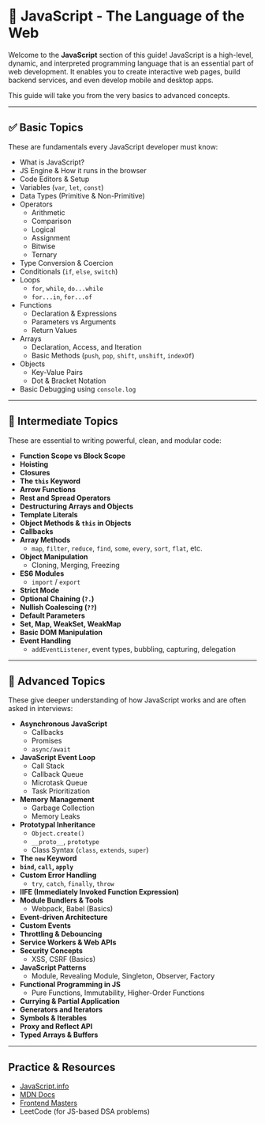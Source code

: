 # 📘 JavaScript - The Language of the Web

Welcome to the **JavaScript** section of this guide! JavaScript is a high-level, dynamic, and interpreted programming language that is an essential part of web development. It enables you to create interactive web pages, build backend services, and even develop mobile and desktop apps.

This guide will take you from the very basics to advanced concepts.

---

## ✅ **Basic Topics**

These are fundamentals every JavaScript developer must know:

- What is JavaScript?
- JS Engine & How it runs in the browser
- Code Editors & Setup
- Variables (`var`, `let`, `const`)
- Data Types (Primitive & Non-Primitive)
- Operators
  - Arithmetic
  - Comparison
  - Logical
  - Assignment
  - Bitwise
  - Ternary
- Type Conversion & Coercion
- Conditionals (`if`, `else`, `switch`)
- Loops
  - `for`, `while`, `do...while`
  - `for...in`, `for...of`
- Functions
  - Declaration & Expressions
  - Parameters vs Arguments
  - Return Values
- Arrays
  - Declaration, Access, and Iteration
  - Basic Methods (`push`, `pop`, `shift`, `unshift`, `indexOf`)
- Objects
  - Key-Value Pairs
  - Dot & Bracket Notation
- Basic Debugging using `console.log`

---

## 🚀 **Intermediate Topics**

These are essential to writing powerful, clean, and modular code:

- **Function Scope vs Block Scope**
- **Hoisting**
- **Closures**
- **The `this` Keyword**
- **Arrow Functions**
- **Rest and Spread Operators**
- **Destructuring Arrays and Objects**
- **Template Literals**
- **Object Methods & `this` in Objects**
- **Callbacks**
- **Array Methods**
  - `map`, `filter`, `reduce`, `find`, `some`, `every`, `sort`, `flat`, etc.
- **Object Manipulation**
  - Cloning, Merging, Freezing
- **ES6 Modules**
  - `import` / `export`
- **Strict Mode**
- **Optional Chaining (`?.`)**
- **Nullish Coalescing (`??`)**
- **Default Parameters**
- **Set, Map, WeakSet, WeakMap**
- **Basic DOM Manipulation**
- **Event Handling**
  - `addEventListener`, event types, bubbling, capturing, delegation

---

## 🧠 **Advanced Topics**

These give deeper understanding of how JavaScript works and are often asked in interviews:

- **Asynchronous JavaScript**
  - Callbacks
  - Promises
  - `async/await`
- **JavaScript Event Loop**
  - Call Stack
  - Callback Queue
  - Microtask Queue
  - Task Prioritization
- **Memory Management**
  - Garbage Collection
  - Memory Leaks
- **Prototypal Inheritance**
  - `Object.create()`
  - `__proto__`, `prototype`
  - Class Syntax (`class`, `extends`, `super`)
- **The `new` Keyword**
- **`bind`, `call`, `apply`**
- **Custom Error Handling**
  - `try`, `catch`, `finally`, `throw`
- **IIFE (Immediately Invoked Function Expression)**
- **Module Bundlers & Tools**
  - Webpack, Babel (Basics)
- **Event-driven Architecture**
- **Custom Events**
- **Throttling & Debouncing**
- **Service Workers & Web APIs**
- **Security Concepts**
  - XSS, CSRF (Basics)
- **JavaScript Patterns**
  - Module, Revealing Module, Singleton, Observer, Factory
- **Functional Programming in JS**
  - Pure Functions, Immutability, Higher-Order Functions
- **Currying & Partial Application**
- **Generators and Iterators**
- **Symbols & Iterables**
- **Proxy and Reflect API**
- **Typed Arrays & Buffers**

---

## Practice & Resources

- [JavaScript.info](https://javascript.info)
- [MDN Docs](https://developer.mozilla.org/en-US/docs/Web/JavaScript)
- [Frontend Masters](https://frontendmasters.com)
- LeetCode (for JS-based DSA problems)


